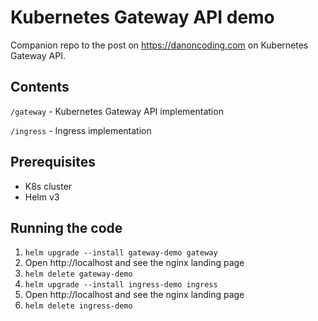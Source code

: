 # Kubernetes Gateway API demo

Companion repo to the post on https://danoncoding.com on Kubernetes Gateway API.

## Contents
`/gateway` - Kubernetes Gateway API implementation

`/ingress` - Ingress implementation

## Prerequisites
- K8s cluster
- Helm v3

## Running the code

1. `helm upgrade --install gateway-demo gateway`
2. Open http://localhost and see the nginx landing page
3. `helm delete gateway-demo`
4. `helm upgrade --install ingress-demo ingress`
5. Open http://localhost and see the nginx landing page
6. `helm delete ingress-demo` 